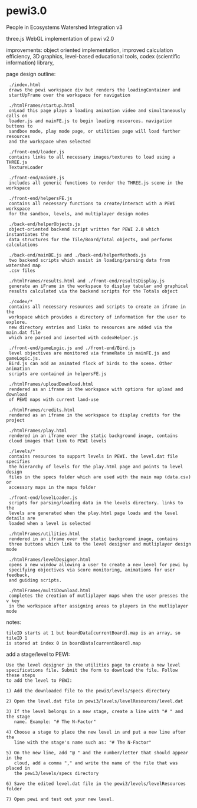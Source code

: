 # pewi3.0
People in Ecosystems Watershed Integration v3

three.js WebGL implementation of pewi v2.0

improvements: 
  object oriented implementation, 
  improved calculation efficiency, 
  3D graphics, 
  level-based educational tools, 
  codex (scientific information) library, 

page design outline:
     
     ./index.html
     draws the pewi workspace div but renders the loadingContainer and 
     startUpFrame over the workspace for navigation
     
     ./htmlFrames/startup.html
     onLoad this page plays a loading animation video and simultaneously calls on
     loader.js and mainFE.js to begin loading resources. navigation buttons to
     sandbox mode, play mode page, or utilities page will load further resources
     and the workspace when selected
     
     ./front-end/loader.js
     contains links to all necessary images/textures to load using a THREE.js 
     TextureLoader
     
     ./front-end/mainFE.js
     includes all generic functions to render the THREE.js scene in the workspace
  
     ./front-end/helpersFE.js
     contains all necessary functions to create/interact with a PEWI workspace 
     for the sandbox, levels, and multiplayer design modes
     
     ./back-end/helperObjects.js
     object-oriented backend script written for PEWI 2.0 which instantiates the 
     data structures for the Tile/Board/Total objects, and performs calculations
     
     ./back-end/mainBE.js and ./back-end/helperMethods.js
     two backend scripts which assist in loading/parsing data from watershed map
     .csv files
     
     ./htmlFrames/results.html and ./front-end/resultsDisplay.js
     generate an iFrame in the workspace to display tabular and graphical 
     results calculated via the backend scripts for the Totals object
     
     ./codex/*
     contains all necessary resources and scripts to create an iframe in the 
     workspace which provides a directory of information for the user to explore.
     new directory entries and links to resources are added via the main.dat file
     which are parsed and inserted with codexHelper.js
     
     ./front-end/gameLogic.js and ./front-end/Bird.js
     level objectives are monitored via frameRate in mainFE.js and gameLogic.js.
     Bird.js can add an animated flock of birds to the scene. Other animation 
     scripts are contained in helpersFE.js
       
     ./htmlFrames/uploadDownload.html
     rendered as an iframe in the workspace with options for upload and download 
     of PEWI maps with current land-use
  
     ./htmlFrames/credits.html
     rendered as an iframe in the workspace to display credits for the project

     ./htmlFrames/play.html
     rendered in an iframe over the static background image, contains
     cloud images that link to PEWI levels
     
     ./levels/*
     contains resources to support levels in PEWI. the level.dat file specifies
     the hierarchy of levels for the play.html page and points to level design
     files in the specs folder which are used with the main map (data.csv) or 
     accessory maps in the maps folder
     
     ./front-end/levelLoader.js
     scripts for parsing/loading data in the levels directory. links to the
     levels are generated when the play.html page loads and the level details are
     loaded when a level is selected
     
     ./htmlFrames/utilities.html
     rendered in an iframe over the static background image, contains
     three buttons which link to the level designer and mutliplayer design mode
          
     ./htmlFrames/levelDesigner.html
     opens a new window allowing a user to create a new level for pewi by 
     specifying objectives via score monitoring, animations for user feedback, 
     and guiding scripts.
     
     ./htmlFrames/multiDownload.html
     completes the creation of mutliplayer maps when the user presses the v key
     in the workspace after assigning areas to players in the mutliplayer mode
     

notes:

    tileID starts at 1 but boardData[currentBoard].map is an array, so tileID 1
    is stored at index 0 in boardData[currentBoard].map
    
add a stage/level to PEWI:

    Use the level designer in the utilities page to create a new level
    specifications file. Submit the form to download the file. Follow these steps
    to add the level to PEWI:
    
    1) Add the downloaded file to the pewi3/levels/specs directory
    
    2) Open the level.dat file in pewi3/levels/levelResources/level.dat
    
    3) If the level belongs in a new stage, create a line with "# " and the stage
       name. Example: "# The N-Factor"
       
    4) Choose a stage to place the new level in and put a new line after the
       line with the stage's name such as: "# The N-Factor"
       
    5) On the new line, add "@ " and the number/letter that should appear in the 
       cloud, add a comma "," and write the name of the file that was placed in
       the pewi3/levels/specs directory
       
    6) Save the edited level.dat file in the pewi3/levels/levelResources folder
    
    7) Open pewi and test out your new level.